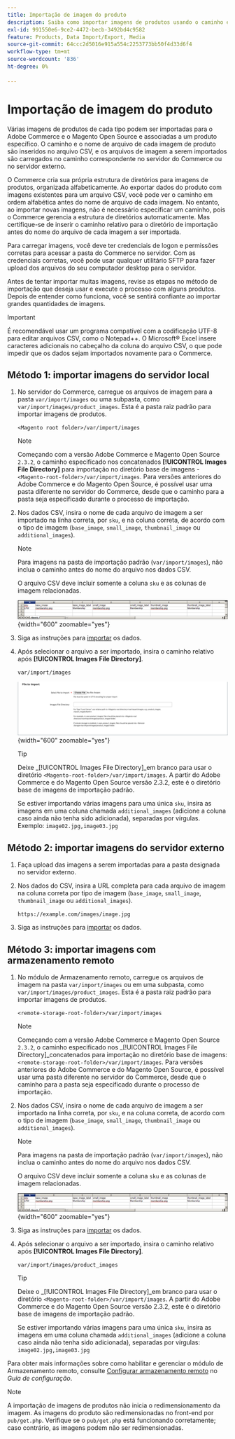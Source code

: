 ```yaml
---
title: Importação de imagem do produto
description: Saiba como importar imagens de produtos usando o caminho e o nome de arquivo de cada imagem.
exl-id: 991550e6-9ce2-4472-becb-3492bd4c9582
feature: Products, Data Import/Export, Media
source-git-commit: 64ccc2d5016e915a554c2253773bb50f4d33d6f4
workflow-type: tm+mt
source-wordcount: '836'
ht-degree: 0%

---
```


# Importação de imagem do produto

Várias imagens de produtos de cada tipo podem ser importadas para o Adobe Commerce e o Magento Open Source e associadas a um produto específico. O caminho e o nome de arquivo de cada imagem de produto são inseridos no arquivo CSV, e os arquivos de imagem a serem importados são carregados no caminho correspondente no servidor do Commerce ou no servidor externo.

O Commerce cria sua própria estrutura de diretórios para imagens de produtos, organizada alfabeticamente. Ao exportar dados do produto com imagens existentes para um arquivo CSV, você pode ver o caminho em ordem alfabética antes do nome de arquivo de cada imagem. No entanto, ao importar novas imagens, não é necessário especificar um caminho, pois o Commerce gerencia a estrutura de diretórios automaticamente. Mas certifique-se de inserir o caminho relativo para o diretório de importação antes do nome do arquivo de cada imagem a ser importada.

Para carregar imagens, você deve ter credenciais de logon e permissões corretas para acessar a pasta do Commerce no servidor. Com as credenciais corretas, você pode usar qualquer utilitário SFTP para fazer upload dos arquivos do seu computador desktop para o servidor.

Antes de tentar importar muitas imagens, revise as etapas no método de importação que deseja usar e execute o processo com alguns produtos. Depois de entender como funciona, você se sentirá confiante ao importar grandes quantidades de imagens.

>[!IMPORTANT]
>
>É recomendável usar um programa compatível com a codificação UTF-8 para editar arquivos CSV, como o Notepad++. O Microsoft® Excel insere caracteres adicionais no cabeçalho da coluna do arquivo CSV, o que pode impedir que os dados sejam importados novamente para o Commerce.

## Método 1: importar imagens do servidor local

1. No servidor do Commerce, carregue os arquivos de imagem para a pasta `var/import/images` ou uma subpasta, como `var/import/images/product_images`. Esta é a pasta raiz padrão para importar imagens de produtos.

   ```terminal
   <Magento root folder>/var/import/images
   ```

   >[!NOTE]
   >
   >Começando com a versão Adobe Commerce e Magento Open Source `2.3.2`, o caminho especificado nos concatenados **[!UICONTROL Images File Directory]** para importação no diretório base de imagens - `<Magento-root-folder>/var/import/images`. Para versões anteriores do Adobe Commerce e do Magento Open Source, é possível usar uma pasta diferente no servidor do Commerce, desde que o caminho para a pasta seja especificado durante o processo de importação.

1. Nos dados CSV, insira o nome de cada arquivo de imagem a ser importado na linha correta, por `sku`, e na coluna correta, de acordo com o tipo de imagem (`base_image`, `small_image`, `thumbnail_image` ou `additional_images`).

   >[!NOTE]
   >
   >Para imagens na pasta de importação padrão (`var/import/images`), não inclua o caminho antes do nome do arquivo nos dados CSV.

   O arquivo CSV deve incluir somente a coluna `sku` e as colunas de imagem relacionadas.

   ![Exemplo - Importação de dados de imagem CSV](./assets/data-import-csv-image-files-default-local.png){width="600" zoomable="yes"}

1. Siga as instruções para [importar](data-import.md) os dados.

1. Após selecionar o arquivo a ser importado, insira o caminho relativo após **[!UICONTROL Images File Directory]**.

   ```terminal
   var/import/images
   ```

   ![Diretório do arquivo de imagens de importação de dados](./assets/data-import-file-to-import.png){width="600" zoomable="yes"}

   >[!TIP]
   >
   >Deixe _[!UICONTROL Images File Directory]_em branco para usar o diretório `<Magento-root-folder>/var/import/images`. A partir do Adobe Commerce e do Magento Open Source versão 2.3.2, este é o diretório base de imagens de importação padrão.

   Se estiver importando várias imagens para uma única `sku`, insira as imagens em uma coluna chamada `additional_images` (adicione a coluna caso ainda não tenha sido adicionada), separadas por vírgulas. Exemplo: `image02.jpg,image03.jpg`

## Método 2: importar imagens do servidor externo

1. Faça upload das imagens a serem importadas para a pasta designada no servidor externo.

1. Nos dados do CSV, insira a URL completa para cada arquivo de imagem na coluna correta por tipo de imagem (`base_image`, `small_image`, `thumbnail_image` ou `additional_images`).

   ```terminal
   https://example.com/images/image.jpg
   ```

1. Siga as instruções para [importar](data-import.md) os dados.

## Método 3: importar imagens com armazenamento remoto

1. No módulo de Armazenamento remoto, carregue os arquivos de imagem na pasta `var/import/images` ou em uma subpasta, como `var/import/images/product_images`. Esta é a pasta raiz padrão para importar imagens de produtos.

   ```terminal
   <remote-storage-root-folder>/var/import/images
   ```

   >[!NOTE]
   >
   >Começando com a versão Adobe Commerce e Magento Open Source `2.3.2`, o caminho especificado nos _[!UICONTROL Images File Directory]_concatenados para importação no diretório base de imagens: `<remote-storage-root-folder>/var/import/images`. Para versões anteriores do Adobe Commerce e do Magento Open Source, é possível usar uma pasta diferente no servidor do Commerce, desde que o caminho para a pasta seja especificado durante o processo de importação.

1. Nos dados CSV, insira o nome de cada arquivo de imagem a ser importado na linha correta, por `sku`, e na coluna correta, de acordo com o tipo de imagem (`base_image`, `small_image`, `thumbnail_image` ou `additional_images`).

   >[!NOTE]
   >
   >Para imagens na pasta de importação padrão (`var/import/images`), não inclua o caminho antes do nome do arquivo nos dados CSV.

   O arquivo CSV deve incluir somente a coluna `sku` e as colunas de imagem relacionadas.

   ![Exemplo - Importação de dados de imagem CSV](./assets/data-import-csv-image-files-default-local.png){width="600" zoomable="yes"}

1. Siga as instruções para [importar](data-import.md) os dados.

1. Após selecionar o arquivo a ser importado, insira o caminho relativo após **[!UICONTROL Images File Directory]**.

   ```terminal
   var/import/images/product_images
   ```

   >[!TIP]
   >
   >Deixe o _[!UICONTROL Images File Directory]_em branco para usar o diretório `<Magento-root-folder>/var/import/images`. A partir do Adobe Commerce e do Magento Open Source versão 2.3.2, este é o diretório base de imagens de importação padrão.

   Se estiver importando várias imagens para uma única `sku`, insira as imagens em uma coluna chamada `additional_images` (adicione a coluna caso ainda não tenha sido adicionada), separadas por vírgulas: `image02.jpg,image03.jpg`

Para obter mais informações sobre como habilitar e gerenciar o módulo de Armazenamento remoto, consulte [Configurar armazenamento remoto](https://experienceleague.adobe.com/docs/commerce-operations/configuration-guide/storage/remote-storage/remote-storage.html) no _Guia de configuração_.

>[!NOTE]
>
>A importação de imagens de produtos não inicia o redimensionamento da imagem. As imagens do produto são redimensionadas no front-end por `pub/get.php`. Verifique se o `pub/get.php` está funcionando corretamente; caso contrário, as imagens podem não ser redimensionadas.
